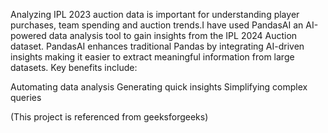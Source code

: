 Analyzing IPL 2023 auction data is important for understanding player purchases, team spending and auction trends.I have used PandasAI an AI-powered data analysis tool to gain insights from the IPL 2024 Auction dataset. PandasAI enhances traditional Pandas by integrating AI-driven insights making it easier to extract meaningful information from large datasets. Key benefits include:

Automating data analysis Generating quick insights Simplifying complex queries

(This project is referenced from geeksforgeeks)
